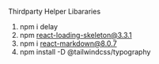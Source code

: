 Thirdparty Helper Libararies



1) npm i delay
2) npm react-loading-skeleton@3.3.1
3) npm i react-markdown@8.0.7
4) npm install -D @tailwindcss/typography